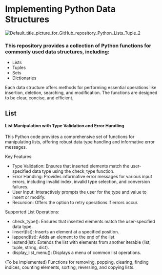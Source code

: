 # Implementing Python Data Structures

![Default_title_picture_for_GitHub_repository_Python_Lists_Tuple_2](https://github.com/pgnikolov/implementing-python-data-structures/assets/151896883/e21970fa-c162-4dea-aef6-f5d46585b818)

### This repository provides a collection of Python functions for commonly used data structures, including:

* Lists
* Tuples
* Sets
* Dictionaries

Each data structure offers methods for performing essential operations like insertion, deletion, searching, and modification. 
The functions are designed to be clear, concise, and efficient.

## List

#### List Manipulation with Type Validation and Error Handling

This Python code provides a comprehensive set of functions for manipulating lists, offering robust data type handling and informative error messages.

Key Features:

- Type Validation: Ensures that inserted elements match the user-specified data type using the check_type function. 
- Error Handling: Provides informative error messages for various input errors, including invalid index, invalid type selection, and conversion failures.
- User Input: Interactively prompts the user for the type and value to insert or modify.
- Recursion: Offers the option to retry operations if errors occur.

Supported List Operations:
- check_type(): Ensures that inserted elements match the user-specified data type.
- linsert(lst): Inserts an element at a specified position.
- lappend(lst): Adds an element to the end of the list.
- lextend(lst): Extends the list with elements from another iterable (list, tuple, string, dict).
- display_list_menu(): Displays a menu of common list operations.

(To be implemented) Functions for removing, popping, clearing, finding indices, counting elements, sorting, reversing, and copying lists.


